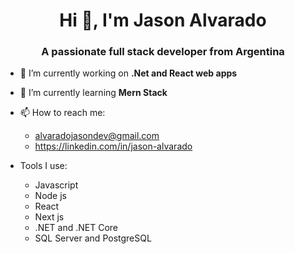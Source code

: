 <h1 align="center">Hi 👋, I'm Jason Alvarado</h1>
<h3 align="center">A passionate full stack developer from Argentina</h3>

- 🔭 I’m currently working on **.Net and React web apps**

- 🌱 I’m currently learning **Mern Stack**

- 📫 How to reach me: 
  -   alvaradojasondev@gmail.com
  -   https://linkedin.com/in/jason-alvarado

- Tools I use: 
  -  Javascript
  -  Node js
  -  React
  -  Next js
  -  .NET and .NET Core
  -  SQL Server and PostgreSQL
  
